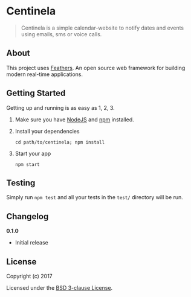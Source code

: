 # Centinela

> Centinela is a simple calendar-website to notify dates and events using emails, sms or voice calls.

## About

This project uses [Feathers](http://feathersjs.com). An open source web framework for building modern real-time applications.

## Getting Started

Getting up and running is as easy as 1, 2, 3.

1. Make sure you have [NodeJS](https://nodejs.org/) and [npm](https://www.npmjs.com/) installed.
2. Install your dependencies

    ```
    cd path/to/centinela; npm install
    ```

3. Start your app

    ```
    npm start
    ```

## Testing

Simply run `npm test` and all your tests in the `test/` directory will be run.


## Changelog

__0.1.0__

- Initial release

## License

Copyright (c) 2017

Licensed under the [BSD 3-clause License](LICENSE).
